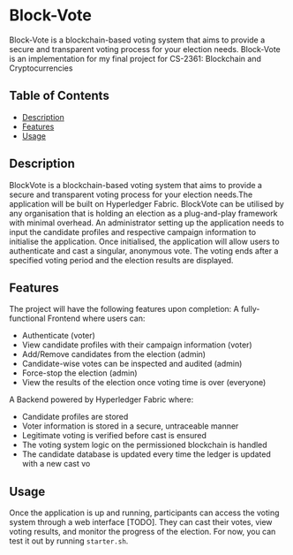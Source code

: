 # Block-Vote

Block-Vote is a blockchain-based voting system that aims to provide a secure and transparent voting process for your election needs. Block-Vote is an implementation for my final project for CS-2361: Blockchain and Cryptocurrencies

## Table of Contents

- [Description](#description)
- [Features](#features)
- [Usage](#usage)


## Description

BlockVote is a blockchain-based voting system that aims to provide a secure and transparent voting process for your election needs.The application will be built on Hyperledger Fabric. BlockVote can be utilised by any organisation that is holding an election as a plug-and-play framework with minimal overhead. An administrator setting up the application needs to input the candidate profiles and respective campaign information to initialise the application. Once initialised, the application will allow users to authenticate and cast a singular, anonymous vote. The voting ends after a specified voting period and the election results are displayed.

## Features

The project will have the following features upon completion:
A fully-functional Frontend where users can:
- Authenticate (voter)
- View candidate profiles with their campaign information (voter)
- Add/Remove candidates from the election (admin)
- Candidate-wise votes can be inspected and audited (admin)
- Force-stop the election (admin)
- View the results of the election once voting time is over (everyone)

A Backend powered by Hyperledger Fabric where:
- Candidate profiles are stored
- Voter information is stored in a secure, untraceable manner
- Legitimate voting is verified before cast is ensured
- The voting system logic on the permissioned blockchain is handled
- The candidate database is updated every time the ledger is updated with a new cast vo

## Usage

Once the application is up and running, participants can access the voting system through a web interface [TODO]. They can cast their votes, view voting results, and monitor the progress of the election. For now, you can test it out by running `starter.sh`.
